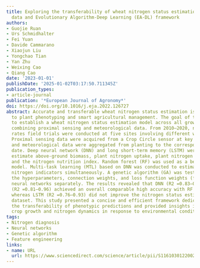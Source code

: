 ```yaml
---
title: Exploring the transferability of wheat nitrogen status estimation with multisource
  data and Evolutionary Algorithm-Deep Learning (EA-DL) framework
authors:
- Guojie Ruan
- Urs Schmidhalter
- Fei Yuan
- Davide Cammarano
- Xiaojun Liu
- Yongchao Tian
- Yan Zhu
- Weixing Cao
- Qiang Cao
date: '2023-01-01'
publishDate: '2025-01-02T03:17:50.711345Z'
publication_types:
- article-journal
publication: '*European Journal of Agronomy*'
doi: https://doi.org/10.1016/j.eja.2022.126727
abstract: Accurate and transferable wheat nitrogen status estimation is very important
  to plant phenotyping and smart agricultural management. The goal of this study was
  to establish a wheat nitrogen status estimation model across all growth stages by
  combining proximal sensing and meteorological data. From 2010–2020, nine multi-nitrogen
  rates field trials were conducted at five sites involving different wheat varieties.
  Proximal sensing data were acquired from a Crop Circle sensor at key growth stages
  and meteorological data were aggregated from planting to the corresponding sensing
  date. Deep neural network (DNN) and long short-term memory (LSTM) were adopted to
  estimate above-ground biomass, plant nitrogen uptake, plant nitrogen concentration,
  and the nitrogen nutrition index. Random forest (RF) was used as a benchmark regression
  model. Multi-task learning (MTL) based on DNN was conducted to estimate the four
  nitrogen indicators simultaneously. A genetic algorithm (GA) was tested to optimize
  the hyperparameters, connection weights, and loss function weights (for MTL) of
  neural networks separately. The results revealed that DNN (R2 =0.83–0.96) and MTL
  (R2 =0.81–0.96) achieved an overall comparable high accuracy with RF (R2 =0.83–0.97),
  whereas LSTM (R2 =0.76–0.93) did not improve the nitrogen status estimation in our
  dataset. This study presented a concise and efficient framework dedicated to exploring
  the transferability of phenotypic predictions and provided insights into understanding
  crop growth and nitrogen dynamics in response to environmental conditions.
tags:
- Nitrogen diagnosis
- Neural networks
- Genetic algorithm
- Feature engineering
links:
- name: URL
  url: https://www.sciencedirect.com/science/article/pii/S1161030122002751
---
```

